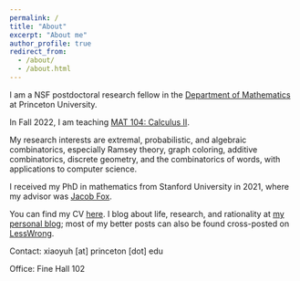 ```yaml
---
permalink: /
title: "About"
excerpt: "About me"
author_profile: true
redirect_from: 
  - /about/
  - /about.html
---
```


I am a NSF postdoctoral research fellow in the [Department of Mathematics](https://www.math.princeton.edu/) at Princeton University.

In Fall 2022, I am teaching [MAT 104: Calculus II](https://www.math.princeton.edu/undergraduate/placement/MAT104).

My  research interests are extremal, probabilistic, and algebraic combinatorics, especially Ramsey theory, graph coloring, additive combinatorics, discrete geometry, and the combinatorics of words, with applications to computer science.

I received my PhD in mathematics from Stanford University in 2021, where my advisor was [Jacob Fox](https://stanford.edu/~jacobfox/).

You can find my CV [here](https://alkjash.github.io/files/HeX_CV.pdf). I blog about life, research, and rationality at [my personal blog](https://radimentary.wordpress.com); most of my better posts can also be found cross-posted on [LessWrong](https://www.lesswrong.com/users/alkjash).

Contact: xiaoyuh [at] princeton [dot] edu

Office: Fine Hall 102
